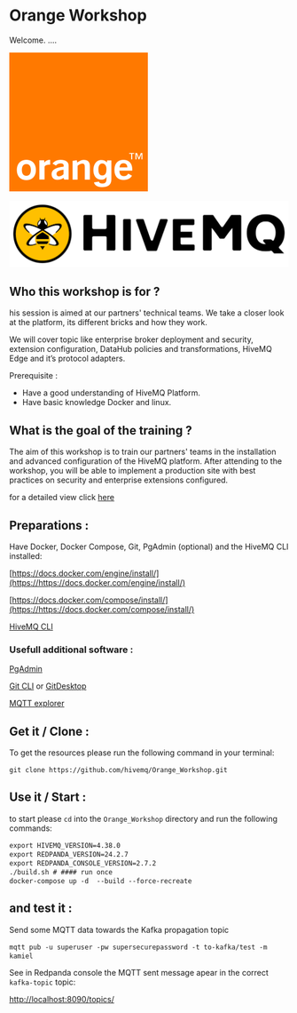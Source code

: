 # Orange Workshop

Welcome. ....

![](assets/20250331_121233_Orange_logo.svg.png)

![](assets/20250331_121615_01-hivemq.png)

## Who this workshop is for ?

his session is aimed at our partners' technical teams. We take a closer look at the platform, its different bricks and how they work.

We will cover topic like enterprise broker deployment and security, extension configuration, DataHub policies and transformations, HiveMQ Edge and it’s protocol adapters.

Prerequisite :

* Have a good understanding of HiveMQ Platform.
* Have basic knowledge Docker and linux.

## What is the goal of the training ?

The aim of this workshop is to train our partners' teams in the installation and advanced configuration of the HiveMQ platform.
After attending to the workshop, you will be able to implement a production site with best practices on security and enterprise extensions configured.

for a detailed view click [here](https://github.com/hivemq/Orange_Workshop/blob/main/Overview.pdf)

## Preparations :

Have Docker, Docker Compose, Git, PgAdmin (optional) and the HiveMQ CLI installed:

[https://docs.docker.com/engine/install/](https://https://docs.docker.com/engine/install/)

[https://docs.docker.com/compose/install/](https://https://docs.docker.com/compose/install/)

[HiveMQ CLI](https://https://www.hivemq.com/blog/mqtt-cli/)

### Usefull additional software :

[PgAdmin](https://https://www.pgadmin.org/download/)

[Git CLI](https://https://git-scm.com/book/en/v2/Getting-Started-Installing-Git) or [GitDesktop](https://https://desktop.github.com/download/)

[MQTT explorer](https://mqtt-explorer.com/)

## Get it / Clone :

To get the resources please run the following command in your terminal:

```
git clone https://github.com/hivemq/Orange_Workshop.git
```

## Use it / Start :

to start please `cd` into the `Orange_Workshop` directory and run the following commands:

```
export HIVEMQ_VERSION=4.38.0
export REDPANDA_VERSION=24.2.7
export REDPANDA_CONSOLE_VERSION=2.7.2
./build.sh # #### run once  
docker-compose up -d  --build --force-recreate
```

## and test it :

Send some MQTT data towards the Kafka propagation topic

```
mqtt pub -u superuser -pw supersecurepassword -t to-kafka/test -m kamiel
```

See in Redpanda console the MQTT sent message apear in the correct `kafka-topic` topic:

[http://localhost:8090/topics/](http://localhost:8090/topics/)
